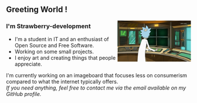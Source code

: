 ## Greeting World !

<img align="right" alt="GIF" src="https://github.com/strawberry-development/strawberry-development/blob/main/rick.gif" style="width: 200px; height: auto;" />

### I'm Strawberry-development
- I'm a student in IT and an enthusiast of Open Source and Free Software.
- Working on some small projects.
- I enjoy art and creating things that people appreciate.

I'm currently working on an imageboard that focuses less on consumerism compared to what the internet typically offers.
<br><em>If you need anything, feel free to contact me via the email available on my GitHub profile.</em>
